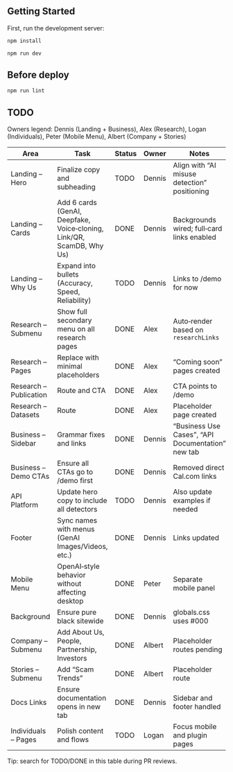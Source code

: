 ## Getting Started

First, run the development server:

```bash
npm install
```

```bash
npm run dev
```
## Before deploy
```bash
npm run lint
```


## TODO

Owners legend: Dennis (Landing + Business), Alex (Research), Logan (Individuals), Peter (Mobile Menu), Albert (Company + Stories)

| Area | Task | Status | Owner | Notes |
|------|------|--------|-------|-------|
| Landing – Hero | Finalize copy and subheading | TODO | Dennis | Align with “AI misuse detection” positioning |
| Landing – Cards | Add 6 cards (GenAI, Deepfake, Voice‑cloning, Link/QR, ScamDB, Why Us) | DONE | Dennis | Backgrounds wired; full‑card links enabled |
| Landing – Why Us | Expand into bullets (Accuracy, Speed, Reliability) | TODO | Dennis | Links to /demo for now |
| Research – Submenu | Show full secondary menu on all research pages | DONE | Alex | Auto‑render based on `researchLinks` |
| Research – Pages | Replace with minimal placeholders | DONE | Alex | “Coming soon” pages created |
| Research – Publication | Route and CTA | DONE | Alex | CTA points to /demo |
| Research – Datasets | Route | DONE | Alex | Placeholder page created |
| Business – Sidebar | Grammar fixes and links | DONE | Dennis | “Business Use Cases”, “API Documentation” new tab |
| Business – Demo CTAs | Ensure all CTAs go to /demo first | DONE | Dennis | Removed direct Cal.com links |
| API Platform | Update hero copy to include all detectors | TODO | Dennis | Also update examples if needed |
| Footer | Sync names with menus (GenAI Images/Videos, etc.) | DONE | Dennis | Links updated |
| Mobile Menu | OpenAI‑style behavior without affecting desktop | DONE | Peter | Separate mobile panel |
| Background | Ensure pure black sitewide | DONE | Dennis | globals.css uses #000 |
| Company – Submenu | Add About Us, People, Partnership, Investors | DONE | Albert | Placeholder routes pending |
| Stories – Submenu | Add “Scam Trends” | DONE | Albert | Placeholder route |
| Docs Links | Ensure documentation opens in new tab | DONE | Dennis | Sidebar and footer handled |
| Individuals – Pages | Polish content and flows | TODO | Logan | Focus mobile and plugin pages |

Tip: search for TODO/DONE in this table during PR reviews.
